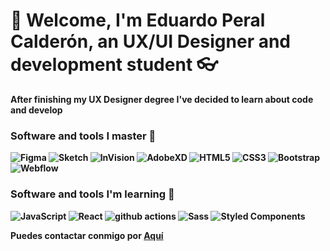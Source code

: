 <h1>👋 Welcome, I'm Eduardo Peral Calderón, an <strong>UX/UI Designer and development student 👓</h1>
 <p>After finishing my UX Designer degree I've decided to learn about code and develop</p>
 <h3>Software and tools I master 💪</h3>
 <p>
<img alt="Figma" src="https://img.shields.io/badge/-Figma-blue?style=flat&logo=figma&logoColor=white">
<img alt="Sketch" src="https://img.shields.io/badge/-Sketch-blue?style=flat&logo=sketch&logoColor=white">
<img alt="InVision" src="https://img.shields.io/badge/-InVision-blue?style=flat&logo=invision&logoColor=white">
<img alt="AdobeXD" src="https://img.shields.io/badge/-AdobeXD-blue?style=flat&logo=adobexd&logoColor=white">
<img alt="HTML5" src="https://img.shields.io/badge/-HTML5-blue?style=flat&logo=html5&logoColor=white">
<img alt="CSS3" src="https://img.shields.io/badge/-CSS3-blue?style=flat&logo=css3&logoColor=white">
<img alt="Bootstrap" src="https://img.shields.io/badge/-Bootstrap-blue?style=flat&logo=bootstrap&logoColor=white">
<img alt="Webflow" src="https://img.shields.io/badge/-Webflow-blue?style=flat&logo=webflow&logoColor=white">
 </p>
<h3>Software and tools I'm learning 📗</h3>
 <p>
<img alt="JavaScript" src="https://img.shields.io/badge/-Java Script-blue?style=flat&logo=javascript&logoColor=white">
<img alt="React" src="https://img.shields.io/badge/-React-blue?style=flat&logo=react&logoColor=white">
<img alt="github actions" src="https://img.shields.io/badge/-Github_actions-blue?style=flat&logo=github-actions&logoColor=white">
<img alt="Sass" src="https://img.shields.io/badge/-Sass-blue?style=flat&logo=sass&logoColor=white">
<img alt="Styled Components" src="https://img.shields.io/badge/-Styled_Components-blue?style=flat&logo=styled-components&logoColor=white">
<img alt="" src="https://img.shields.io/badge/-CSS3-blue?style=flat&logo=css3&logoColor=white">
<img alt="" src="https://img.shields.io/badge/-Bootstrap-blue?style=flat&logo=bootstrap&logoColor=white">
<img alt="" src="https://img.shields.io/badge/-Webflow-blue?style=flat&logo=webflow&logoColor=white">
 </p>
 <p>Puedes contactar conmigo por <a href="mailto:eperalcalderon@gmail.com">Aquí</a></p>